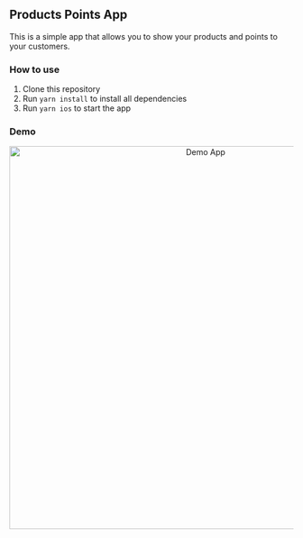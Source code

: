 ## Products Points App

This is a simple app that allows you to show your products and points to your customers.

### How to use

1. Clone this repository
2. Run `yarn install` to install all dependencies
3. Run `yarn ios` to start the app

### Demo

<p align="center">
    <img src="screenshots/demo.gif" alt="Demo App" width="680"/>
</p>
